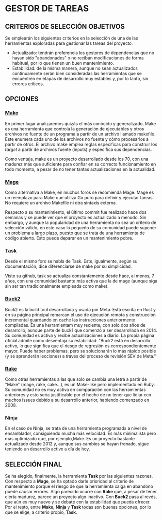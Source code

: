 # GESTOR DE TAREAS

## CRITERIOS DE SELECCIÓN OBJETIVOS

Se emplearán los siguientes criterios en la selección de una de las herramientas exploradas para gestionar las tareas del proyecto.

- Actualizado: tendrán preferencia los gestores de dependencias que no hayan sido "abandonados" o no reciban modificaciones de forma habitual, por lo que tienen un buen mantenimiento.
- Estabilidad: de la misma manera, aunque no sean actualizados continuamente serán bien consideradas las herramientas que se encuentren en etapas de desarrollo muy estables y, por lo tanto, sin errores críticos.

## OPCIONES

### [Make](https://www.gnu.org/software/make/)

En primer lugar analizaremos quizás el más conocido y generalizado. Make es una herramienta que controla la generación de ejecutables y otros archivos no fuente de un programa a partir de un archivo llamado makefile. Este enumera cada uno de los archivos no fuente y cómo procesarlos a partir de otros. El archivo make emplea reglas específicas para construir los *target* a partir de archivos fuente (inputs) y especifica sus dependencias.

Como ventaja, make es un proyecto desarrollado desde los 70, con una madurez más que suficiente para confiar en su correcto funcionamiento en todo momento, a pesar de no tener tantas actualizaciones en la actualidad.

### [Mage](https://magefile.org/)

Como alternativa a Make, en muchos foros se recomienda Mage. Mage es un reemplazo para Make que utiliza Go puro para definir y ejecutar tareas. No requiere un archivo Makefile ni otra sintaxis externa.

Respecto a su mantenimiento, el último commit fue realizado hace dos semanas y se puede ver que el proyecto es actualizado a menudo.
Sin embargo, y aunque la popularidad de una herramienta no sea un criterio de selección válido, en este caso lo pequeño de su comunidad puede suponer un problema a largo plazo, puesto que se trata de una herramienta de código abierto. Esto puede deparar en un mantenimiento pobre.

### [Task](https://taskfile.dev/)

Desde el mismo foro se habla de Task. Este, igualmente, según su documentación, dice diferenciarse de make por su simplicidad.

Visto su github, task se actualiza constantemente desde hace, al menos, 7 años, con una comunidad bastante más activa que la de mage (aunque siga sin ser tan tradicionalmente empleada como make).

### [Buck2](https://buck2.build/)

Buck2 es la build tool desarrollada y usada por Meta. Está escrita en Rust y en su página principal remarcan el uso de ejecución remota y construcción incremental guardando en caché las instrucciones anteriormente compiladas.
Es una herramientam muy reciente, con solo dos años de desarrollo, aunque parte de buck1 que comenzó a ser desarrollada en 2014. Su comunidad es activa y recibe actualizaciones a diario.
La propia página oficial admite como desventaja su estabilidad: "Buck2 está en desarrollo activo, lo que significa que el riesgo de regresión es correspondientemente mayor. Puede haber problemas, pero se solucionarán lo más rápido posible (y se aprenderán lecciones) a través del proceso de revisión SEV de Meta."

### [Rake](https://ruby.github.io/rake/)

Como otras herramientas a las que solo se cambia una letra a partir de "Make" (mage, rake, cake...), es un Make-like pero implementado en Ruby.
Su comunidad no es muy activa en comparación con las herramientas anteriores y esto sería justificable por el hecho de no tener que lidiar con muchos issues debido a su desarrollo anterior, habiendo comenzado en 2008.

### [Ninja](https://ninja-build.org/)

En el caso de Ninja, se trata de una herramienta programada a nivel de ensamblador, consiguiendo mucha más velocidad. Es más minimalista pero más optimizado que, por ejemplo,Make.
Es un proyecto bastante actualizado desde 2012 y, aunque sus cambios se hayan frenado, sigue teniendo un desarrollo activo a día de hoy.

## SELECCIÓN FINAL

Se ha elegido, finalmente, la herramienta **Task** por las siguientes razones.
Con respecto a **Mage**, se ha optado darle prioridad al criterio de mantenimiento porque el riesgo de que la herramienta caiga en abandono puede causar errores. Algo parecido ocurre con **Rake** que, a pesar de tener cierta madurez, parece un proyecto algo inactivo.
Con **Buck2** pasa al revés, que aún es muy nuevo y se debate con la estabilidad que pueda ofrecer.
Por el resto, entre **Make**, **Ninja** y **Task** todas son buenas opciones, por lo que se elige, a criterio propio, **Task**.
